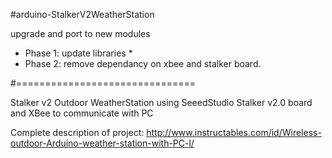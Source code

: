 #arduino-StalkerV2WeatherStation

upgrade and port to new modules

* Phase 1: update libraries * 
* Phase 2: remove dependancy on xbee and stalker board.

#===============================

Stalker v2 Outdoor WeatherStation using SeeedStudio Stalker v2.0 board and XBee to communicate with PC

Complete description of project:
http://www.instructables.com/id/Wireless-outdoor-Arduino-weather-station-with-PC-l/


